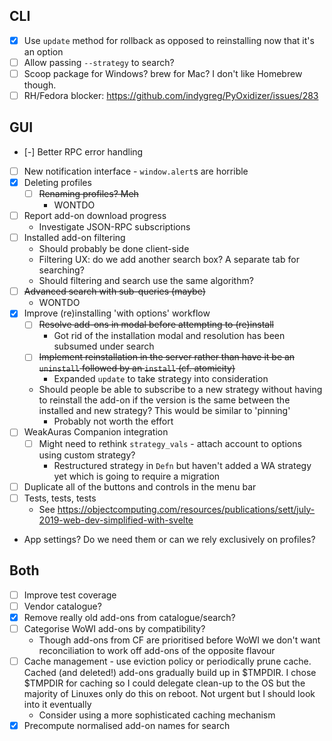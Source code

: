 CLI
---

- [x] Use `update` method for rollback as opposed to reinstalling now
  that it's an option
- [ ] Allow passing `--strategy` to search?
- [ ] Scoop package for Windows?  brew for Mac?  I don't like Homebrew though.
- [ ] RH/Fedora blocker: https://github.com/indygreg/PyOxidizer/issues/283

GUI
---

- [-] Better RPC error handling
- [ ] New notification interface - `window.alert`s are horrible
- [x] Deleting profiles
  - [ ] ~~Renaming profiles? Meh~~
    - WONTDO
- [ ] Report add-on download progress
  - Investigate JSON-RPC subscriptions
- [ ] Installed add-on filtering
  - Should probably be done client-side
  - Filtering UX: do we add another search box?
    A separate tab for searching?
  - Should filtering and search use the same algorithm?
- [ ] ~~Advanced search with sub-queries (maybe)~~
  - WONTDO
- [x] Improve (re)installing 'with options' workflow
  - [ ] ~~Resolve add-ons in modal before attempting to (re)install~~
    - Got rid of the installation modal and
      resolution has been subsumed under search
  - [ ] ~~Implement reinstallation in the server rather than have it be
    an `uninstall` followed by an `install` (cf. atomicity)~~
    - Expanded `update` to take strategy into consideration
  - Should people be able to subscribe to a new strategy without having
    to reinstall the add-on if the version is the same between the installed
    and new strategy?  This would be similar to 'pinning'
    - Probably not worth the effort
- [ ] WeakAuras Companion integration
  - [ ] Might need to rethink `strategy_vals` -
    attach account to options using custom strategy?
    - Restructured strategy in `Defn`
      but haven't added a WA strategy yet
      which is going to require a migration
- [ ] Duplicate all of the buttons and controls in the menu bar
- [ ] Tests, tests, tests
  - See https://objectcomputing.com/resources/publications/sett/july-2019-web-dev-simplified-with-svelte
- App settings?  Do we need them or can we rely exclusively on profiles?

Both
----

- [ ] Improve test coverage
- [ ] Vendor catalogue?
- [x] Remove really old add-ons from catalogue/search?
- [ ] Categorise WoWI add-ons by compatibility?
  - Though add-ons from CF are prioritised before WoWI we don't want
    reconciliation to work off add-ons of the opposite flavour
- [ ] Cache management - use eviction policy or periodically prune cache.
  Cached (and deleted!) add-ons gradually build up in $TMPDIR.
  I chose $TMPDIR for caching so I could delegate clean-up to the OS but the
  majority of Linuxes only do this on reboot.  Not urgent but I should look
  into it eventually
  - Consider using a more sophisticated caching mechanism
- [x] Precompute normalised add-on names for search
